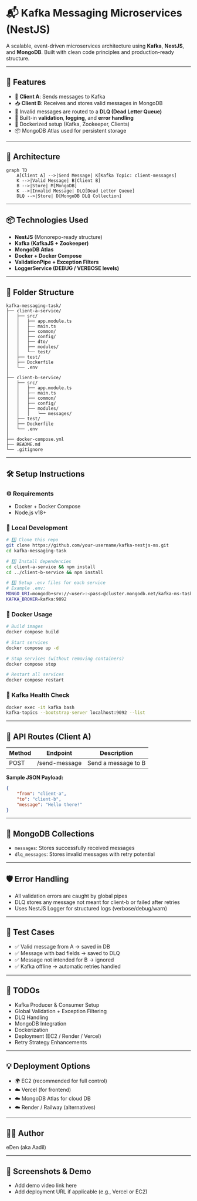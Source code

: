 # 📬 Kafka Messaging Microservices (NestJS)

A scalable, event-driven microservices architecture using **Kafka**, **NestJS**, and **MongoDB**. Built with clean code principles and production-ready structure.

---

## 🚀 Features

-   🔄 **Client A**: Sends messages to Kafka
-   📥 **Client B**: Receives and stores valid messages in MongoDB
-   🛑 Invalid messages are routed to a **DLQ (Dead Letter Queue)**
-   🧰 Built-in **validation**, **logging**, and **error handling**
-   🐳 Dockerized setup (Kafka, Zookeeper, Clients)
-   📦 MongoDB Atlas used for persistent storage

---

## 🧠 Architecture

```mermaid
graph TD
    A[Client A] -->|Send Message| K[Kafka Topic: client-messages]
    K -->|Valid Message| B[Client B]
    B -->|Store| M[MongoDB]
    K -->|Invalid Message| DLQ[Dead Letter Queue]
    DLQ -->|Store| D[MongoDB DLQ Collection]
```

---

## 📦 Technologies Used

-   **NestJS** (Monorepo-ready structure)
-   **Kafka (KafkaJS + Zookeeper)**
-   **MongoDB Atlas**
-   **Docker + Docker Compose**
-   **ValidationPipe + Exception Filters**
-   **LoggerService (DEBUG / VERBOSE levels)**

---

## 📁 Folder Structure

```
kafka-messaging-task/
├── client-a-service/
│   ├── src/
│   │   ├── app.module.ts
│   │   ├── main.ts
│   │   ├── common/
│   │   ├── config/
│   │   ├── dto/
│   │   ├── modules/
│   │   └── test/
│   ├── test/
│   ├── Dockerfile
│   └── .env
│
├── client-b-service/
│   ├── src/
│   │   ├── app.module.ts
│   │   ├── main.ts
│   │   ├── common/
│   │   ├── config/
│   │   ├── modules/
│   │   │   └── messages/
│   ├── test/
│   ├── Dockerfile
│   └── .env
│
├── docker-compose.yml
├── README.md
└── .gitignore
```

---

## 🛠️ Setup Instructions

### ⚙️ Requirements

-   Docker + Docker Compose
-   Node.js v18+

### 🔧 Local Development

```bash
# 1️⃣ Clone this repo
git clone https://github.com/your-username/kafka-nestjs-ms.git
cd kafka-messaging-task

# 2️⃣ Install dependencies
cd client-a-service && npm install
cd ../client-b-service && npm install

# 3️⃣ Setup .env files for each service
# Example .env:
MONGO_URI=mongodb+srv://<user>:<pass>@cluster.mongodb.net/kafka-ms-task
KAFKA_BROKER=kafka:9092
```

### 🐳 Docker Usage

```bash
# Build images
docker compose build

# Start services
docker compose up -d

# Stop services (without removing containers)
docker compose stop

# Restart all services
docker compose restart
```

### 🧪 Kafka Health Check

```bash
docker exec -it kafka bash
kafka-topics --bootstrap-server localhost:9092 --list
```

---

## 📨 API Routes (Client A)

| Method | Endpoint      | Description         |
| ------ | ------------- | ------------------- |
| POST   | /send-message | Send a message to B |

**Sample JSON Payload:**

```json
{
	"from": "client-a",
	"to": "client-b",
	"message": "Hello there!"
}
```

---

## 📂 MongoDB Collections

-   `messages`: Stores successfully received messages
-   `dlq_messages`: Stores invalid messages with retry potential

---

## 🛡️ Error Handling

-   All validation errors are caught by global pipes
-   DLQ stores any message not meant for client-b or failed after retries
-   Uses NestJS Logger for structured logs (verbose/debug/warn)

---

## 🧪 Test Cases

-   ✅ Valid message from A → saved in DB
-   ✅ Message with bad fields → saved to DLQ
-   ✅ Message not intended for B → ignored
-   ✅ Kafka offline → automatic retries handled

---

## 🧰 TODOs

-   Kafka Producer & Consumer Setup
-   Global Validation + Exception Filtering
-   DLQ Handling
-   MongoDB Integration
-   Dockerization
-   Deployment (EC2 / Render / Vercel)
-   Retry Strategy Enhancements

---

## 💡 Deployment Options

-   🌍 EC2 (recommended for full control)
-   ☁️ Vercel (for frontend)
-   ☁️ MongoDB Atlas for cloud DB
-   ☁️ Render / Railway (alternatives)

---

## 👨‍💻 Author

eDen (aka Aadil)

---

## 📸 Screenshots & Demo

-   Add demo video link here
-   Add deployment URL if applicable (e.g., Vercel or EC2)
